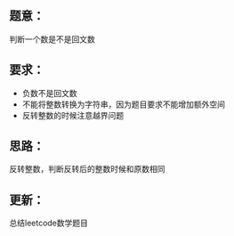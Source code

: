 ## 题意：
判断一个数是不是回文数

## 要求：
- 负数不是回文数
- 不能将整数转换为字符串，因为题目要求不能增加额外空间
- 反转整数的时候注意越界问题

## 思路：
反转整数，判断反转后的整数时候和原数相同

## 更新：
总结leetcode数学题目

